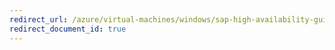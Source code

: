 ```yaml
---
redirect_url: /azure/virtual-machines/windows/sap-high-availability-guide
redirect_document_id: true
---
```

